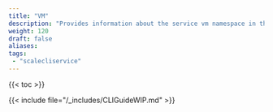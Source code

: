 ```yaml
---
title: "VM"
description: "Provides information about the service vm namespace in the TrueNAS CLI. Includes command syntax and common commands."
weight: 120
draft: false
aliases:
tags:
 - "scalecliservice"
---
```


{{< toc >}}

{{< include file="/_includes/CLIGuideWIP.md" >}}
